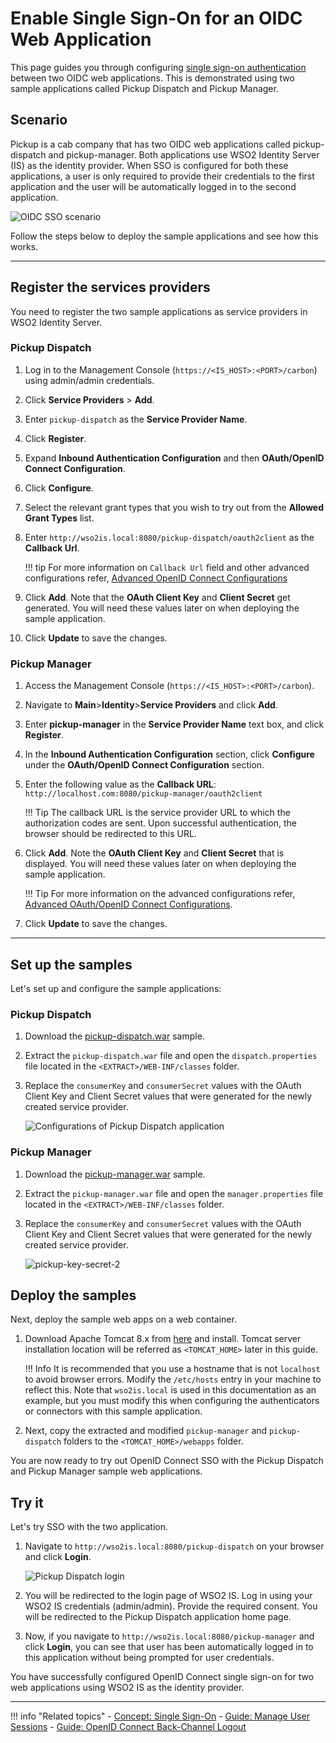 # Enable Single Sign-On for an OIDC Web Application

This page guides you through configuring [single sign-on authentication]({{base_path}}/references/concepts/single-sign-on) between two OIDC web applications. This is demonstrated using two sample applications called Pickup Dispatch and Pickup Manager.

## Scenario

Pickup is a cab company that has two OIDC web applications called pickup-dispatch and pickup-manager. Both applications use WSO2 Identity Server (IS) as the identity provider. When SSO is configured for both these applications, a user is only required to provide their credentials to the first application and the user will be automatically logged in to the second application.

![OIDC SSO scenario]({{base_path}}/assets/img/samples/oidc-sso-scenario-diagram.png)

Follow the steps below to deploy the sample applications and see how this works. 

----

## Register the services providers

You need to register the two sample applications as service providers in WSO2 Identity Server.

### Pickup Dispatch
1. Log in to the Management Console (`https://<IS_HOST>:<PORT>/carbon`) using admin/admin credentials. 

2. Click **Service Providers** > **Add**. 

3. Enter `pickup-dispatch` as the **Service Provider Name**.
 
4. Click **Register**.
    
5. Expand **Inbound Authentication Configuration** and then **OAuth/OpenID Connect Configuration**. 

6. Click **Configure**.   

7. Select the relevant grant types that you wish to try out from the **Allowed Grant Types** list. 
        
8.  Enter `http://wso2is.local:8080/pickup-dispatch/oauth2client` as the **Callback Url**.
    
    !!! tip
        For more information on `Callback Url` field and other advanced configurations
        refer, [Advanced OpenID Connect Configurations]({{base_path}}/guides/login/oauth-app-config-advanced)
        
9.  Click **Add**. Note that the **OAuth Client Key** and **Client Secret** get generated. You will need these values later on when deploying the sample application.

10.  Click **Update** to save the changes.

### Pickup Manager

1. Access the Management Console (`https://<IS_HOST>:<PORT>/carbon`).

2. Navigate to **Main**>**Identity**>**Service Providers** and click **Add**.

3. Enter **pickup-manager** in the **Service Provider Name** text box,
    and click **Register**.

4. In the **Inbound Authentication Configuration** section, click
    **Configure** under the **OAuth/OpenID Connect Configuration** section.
    
5. Enter the following value as the **Callback URL**: `http://localhost.com:8080/pickup-manager/oauth2client`

    !!! Tip
        The callback URL is the service provider URL to which the authorization codes are sent. Upon successful authentication, the browser should be redirected to this URL. 

6. Click **Add**. Note the **OAuth Client Key** and **Client Secret** that is displayed. You will need these values later on when deploying the sample application.

    !!! Tip
        For more information on the advanced configurations
        refer, [Advanced OAuth/OpenID Connect Configurations]({{base_path}}/guides/login/oauth-app-config-advanced).

5.  Click **Update** to save the changes.

----

## Set up the samples

Let's set up and configure the sample applications:

### Pickup Dispatch


1. Download the [pickup-dispatch.war](https://github.com/wso2/samples-is/releases/download/v4.4.1/pickup-dispatch.war) sample.

3.  Extract the `pickup-dispatch.war` file and open the `dispatch.properties` file located in the `<EXTRACT>/WEB-INF/classes` folder.

4. Replace the `consumerKey` and `consumerSecret` values with the OAuth Client Key and Client Secret values that were generated for the newly created service provider.

    ![Configurations of Pickup Dispatch application]({{base_path}}/assets/img/fragments/pickup-key-secret.png)

### Pickup Manager

1. Download the [pickup-manager.war](https://github.com/wso2/samples-is/releases/download/v4.4.1/pickup-manager.war) sample.

2. Extract the `pickup-manager.war` file and open the `manager.properties` file located in the `<EXTRACT>/WEB-INF/classes` folder.

3. Replace the `consumerKey` and `consumerSecret` values with the OAuth Client Key and Client Secret values that were generated for the newly created service provider.

    ![pickup-key-secret-2]({{base_path}}/assets/img/fragments/pickup-key-secret-2.png)

## Deploy the samples

Next, deploy the sample web apps on a web container.

1.  Download Apache Tomcat 8.x from
[here](https://tomcat.apache.org/download-80.cgi) and install. Tomcat
server installation location will be referred as `<TOMCAT_HOME>` later
in this guide.      
    
    !!! Info
        It is recommended that you use a hostname that is not `localhost` to avoid browser errors. Modify the `/etc/hosts` entry in your machine to reflect this. Note that `wso2is.local` is used in this documentation as an example, but you must modify this when configuring the authenticators or connectors with this sample application.

4.  Next, copy the extracted and modified `pickup-manager` and `pickup-dispatch` folders to the `<TOMCAT_HOME>/webapps` folder.

You are now ready to try out OpenID Connect SSO with the Pickup Dispatch and Pickup Manager sample web applications.

## Try it

Let's try SSO with the two application.

1. Navigate to `http://wso2is.local:8080/pickup-dispatch` on your browser and click **Login**.

    ![Pickup Dispatch login]({{base_path}}/assets/img/samples/dispatch-login.png)

2. You will be redirected to the login page of WSO2 IS. Log in using your WSO2 IS credentials (admin/admin). Provide the required consent.
You will be redirected to the Pickup Dispatch application home page.

3. Now, if you navigate to `http://wso2is.local:8080/pickup-manager` and click **Login**, you can see that user has been automatically logged in to this application without being prompted for user credentials.

You have successfully configured OpenID Connect single sign-on for two web applications using WSO2 IS as the identity provider.

----

!!! info "Related topics"
    - [Concept: Single Sign-On]({{base_path}}/references/concepts/single-sign-on)
    - [Guide: Manage User Sessions]({{base_path}}/session-management-logout)
    - [Guide: OpenID Connect Back-Channel Logout]({{base_path}}/oidc-backchannel-logout)